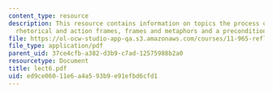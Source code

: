 ```yaml
---
content_type: resource
description: This resource contains information on topics the process of framing,
  rhetorical and action frames, frames and metaphors and a precondition for reframing.
file: https://ol-ocw-studio-app-qa.s3.amazonaws.com/courses/11-965-reflective-practice-an-approach-for-expanding-your-learning-frontiers-january-iap-2007/ed9ce06011e6a4a593b9e91efbd6cfd1_lect6.pdf
file_type: application/pdf
parent_uid: 37ce4cfb-a382-d3b9-c7ad-12575988b2a0
resourcetype: Document
title: lect6.pdf
uid: ed9ce060-11e6-a4a5-93b9-e91efbd6cfd1
---
```

